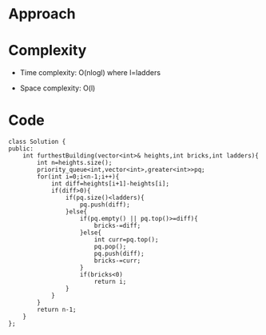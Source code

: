 # Approach
<!-- Describe your approach to solving the problem. -->

# Complexity
- Time complexity: O(nlogl) where l=ladders
<!-- Add your time complexity here, e.g. $$O(n)$$ -->

- Space complexity: O(l)
<!-- Add your space complexity here, e.g. $$O(n)$$ -->

# Code
```
class Solution {
public:
    int furthestBuilding(vector<int>& heights,int bricks,int ladders){
        int n=heights.size();
        priority_queue<int,vector<int>,greater<int>>pq;
        for(int i=0;i<n-1;i++){
            int diff=heights[i+1]-heights[i];
            if(diff>0){
                if(pq.size()<ladders){
                    pq.push(diff);
                }else{
                    if(pq.empty() || pq.top()>=diff){
                        bricks-=diff;
                    }else{
                        int curr=pq.top(); 
                        pq.pop();
                        pq.push(diff);
                        bricks-=curr;
                    }
                    if(bricks<0) 
                        return i;
                }
            }
        }
        return n-1;
    }
};
```

